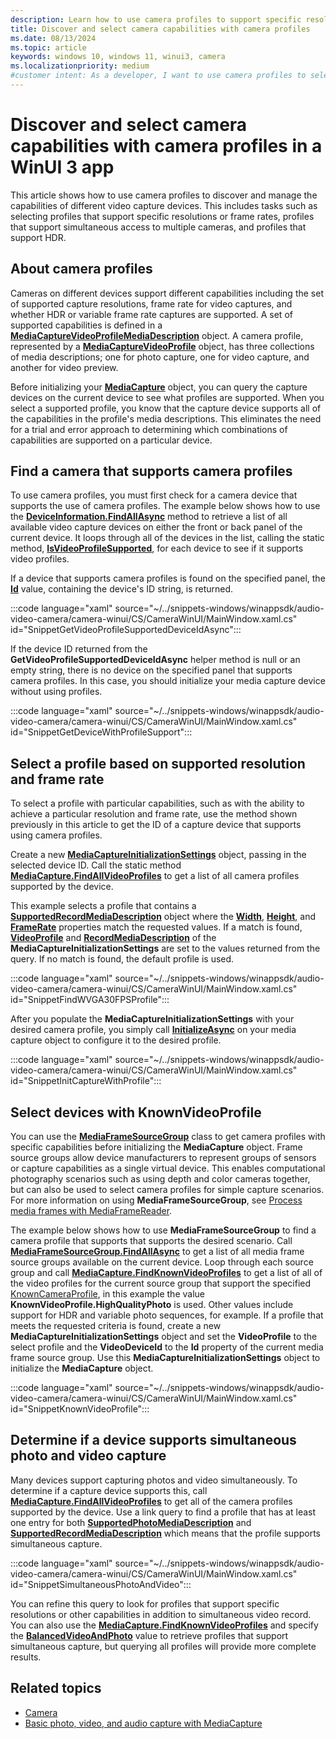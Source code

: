 ```yaml
---
description: Learn how to use camera profiles to support specific resolutions, frame rates, simultaneous access to multiple cameras, and and HDR in a WinUI 3 app.
title: Discover and select camera capabilities with camera profiles
ms.date: 08/13/2024
ms.topic: article
keywords: windows 10, windows 11, winui3, camera
ms.localizationpriority: medium
#customer intent: As a developer, I want to use camera profiles to select camera capabilities with MediaCapture in a Windows app using WinUI 3.
---
```



# Discover and select camera capabilities with camera profiles in a WinUI 3 app

This article shows how to use camera profiles to discover and manage the capabilities of different video capture devices. This includes tasks such as selecting profiles that support specific resolutions or frame rates, profiles that support simultaneous access to multiple cameras, and profiles that support HDR.

## About camera profiles

Cameras on different devices support different capabilities including the set of supported capture resolutions, frame rate for video captures, and whether HDR or variable frame rate captures are supported. A set of supported capabilities is defined in a [**MediaCaptureVideoProfileMediaDescription**](/uwp/api/Windows.Media.Capture.MediaCaptureVideoProfileMediaDescription) object. A camera profile, represented by a [**MediaCaptureVideoProfile**](/uwp/api/Windows.Media.Capture.MediaCaptureVideoProfile) object, has three collections of media descriptions; one for photo capture, one for video capture, and another for video preview.

Before initializing your [**MediaCapture**](/uwp/api/Windows.Media.Capture.MediaCapture) object, you can query the capture devices on the current device to see what profiles are supported. When you select a supported profile, you know that the capture device supports all of the capabilities in the profile's media descriptions. This eliminates the need for a trial and error approach to determining which combinations of capabilities are supported on a particular device.

## Find a camera that supports camera profiles

To use camera profiles, you must first check for a camera device that supports the use of camera profiles. The example below shows how to use the [**DeviceInformation.FindAllAsync**](/uwp/api/windows.devices.enumeration.deviceinformation.findallasync) method to retrieve a list of all available video capture devices on either the front or back panel of the current device. It loops through all of the devices in the list, calling the static method, [**IsVideoProfileSupported**](/uwp/api/windows.media.capture.mediacapture.isvideoprofilesupported), for each device to see if it supports video profiles.

If a device that supports camera profiles is found on the specified panel, the [**Id**](/uwp/api/windows.devices.enumeration.deviceinformation.id) value, containing the device's ID string, is returned.

:::code language="xaml" source="~/../snippets-windows/winappsdk/audio-video-camera/camera-winui/CS/CameraWinUI/MainWindow.xaml.cs" id="SnippetGetVideoProfileSupportedDeviceIdAsync":::

If the device ID returned from the **GetVideoProfileSupportedDeviceIdAsync** helper method is null or an empty string, there is no device on the specified panel that supports camera profiles. In this case, you should initialize your media capture device without using profiles.

:::code language="xaml" source="~/../snippets-windows/winappsdk/audio-video-camera/camera-winui/CS/CameraWinUI/MainWindow.xaml.cs" id="SnippetGetDeviceWithProfileSupport":::

## Select a profile based on supported resolution and frame rate

To select a profile with particular capabilities, such as with the ability to achieve a particular resolution and frame rate, use the method shown previously in this article to get the ID of a capture device that supports using camera profiles.

Create a new [**MediaCaptureInitializationSettings**](/uwp/api/Windows.Media.Capture.MediaCaptureInitializationSettings) object, passing in the selected device ID. Call the static method [**MediaCapture.FindAllVideoProfiles**](/uwp/api/windows.media.capture.mediacapture.findallvideoprofiles) to get a list of all camera profiles supported by the device.

This example selects a profile that contains a [**SupportedRecordMediaDescription**](/uwp/api/windows.media.capture.mediacapturevideoprofile.supportedrecordmediadescription) object where the [**Width**](/uwp/api/windows.media.capture.mediacapturevideoprofilemediadescription.width), [**Height**](/uwp/api/windows.media.capture.mediacapturevideoprofilemediadescription.height), and [**FrameRate**](/uwp/api/windows.media.capture.mediacapturevideoprofilemediadescription.framerate) properties match the requested values. If a match is found, [**VideoProfile**](/uwp/api/windows.media.capture.mediacaptureinitializationsettings.videoprofile) and [**RecordMediaDescription**](/uwp/api/windows.media.capture.mediacaptureinitializationsettings.recordmediadescription) of the **MediaCaptureInitializationSettings** are set to the values returned from the query. If no match is found, the default profile is used.

:::code language="xaml" source="~/../snippets-windows/winappsdk/audio-video-camera/camera-winui/CS/CameraWinUI/MainWindow.xaml.cs" id="SnippetFindWVGA30FPSProfile":::

After you populate the **MediaCaptureInitializationSettings** with your desired camera profile, you simply call [**InitializeAsync**](/uwp/api/windows.media.capture.mediacapture.initializeasync) on your media capture object to configure it to the desired profile.

:::code language="xaml" source="~/../snippets-windows/winappsdk/audio-video-camera/camera-winui/CS/CameraWinUI/MainWindow.xaml.cs" id="SnippetInitCaptureWithProfile":::


## Select devices with KnownVideoProfile

You can use the [**MediaFrameSourceGroup**](/uwp/api/windows.media.capture.frames.mediaframesourcegroup) class to get camera profiles with specific capabilities before initializing the **MediaCapture** object. Frame source groups allow device manufacturers to represent groups of sensors or capture capabilities as a single virtual device. This enables computational photography scenarios such as using depth and color cameras together, but can also be used to select camera profiles for simple capture scenarios. For more information on using **MediaFrameSourceGroup**, see [Process media frames with MediaFrameReader](process-media-frames-with-mediaframereader.md).

The example below shows how to use **MediaFrameSourceGroup** to find a camera profile that supports that supports the desired scenario. Call [**MediaFrameSourceGroup.FindAllAsync**](/uwp/api/windows.media.capture.frames.mediaframesourcegroup.findallasync) to get a list of all media frame source groups available on the current device. Loop through each source group and call [**MediaCapture.FindKnownVideoProfiles**](/uwp/api/windows.media.capture.mediacapture.findknownvideoprofiles) to get a list of all of the video profiles for the current source group that support the specified [KnownCameraProfile](/uwp/api/windows.media.capture.knownvideoprofile), in this example the value **KnownVideoProfile.HighQualityPhoto** is used. Other values include support for HDR and variable photo sequences, for example. If a profile that meets the requested criteria is found, create a new **MediaCaptureInitializationSettings** object and set the **VideoProfile** to the select profile and the **VideoDeviceId** to the **Id** property of the current media frame source group. Use this **MediaCaptureInitializationSettings** object to initialize the **MediaCapture** object.

:::code language="xaml" source="~/../snippets-windows/winappsdk/audio-video-camera/camera-winui/CS/CameraWinUI/MainWindow.xaml.cs" id="SnippetKnownVideoProfile":::


## Determine if a device supports simultaneous photo and video capture

Many devices support capturing photos and video simultaneously. To determine if a capture device supports this, call [**MediaCapture.FindAllVideoProfiles**](/uwp/api/windows.media.capture.mediacapture.findallvideoprofiles) to get all of the camera profiles supported by the device. Use a link query to find a profile that has at least one entry for both [**SupportedPhotoMediaDescription**](/uwp/api/windows.media.capture.mediacapturevideoprofile.supportedphotomediadescription) and [**SupportedRecordMediaDescription**](/uwp/api/windows.media.capture.mediacapturevideoprofile.supportedrecordmediadescription) which means that the profile supports simultaneous capture.

:::code language="xaml" source="~/../snippets-windows/winappsdk/audio-video-camera/camera-winui/CS/CameraWinUI/MainWindow.xaml.cs" id="SnippetSimultaneousPhotoAndVideo":::

You can refine this query to look for profiles that support specific resolutions or other capabilities in addition to simultaneous video record. You can also use the [**MediaCapture.FindKnownVideoProfiles**](/uwp/api/windows.media.capture.mediacapture.findknownvideoprofiles) and specify the [**BalancedVideoAndPhoto**](/uwp/api/Windows.Media.Capture.KnownVideoProfile) value to retrieve profiles that support simultaneous capture, but querying all profiles will provide more complete results.

## Related topics

* [Camera](camera.md)
* [Basic photo, video, and audio capture with MediaCapture](basic-photo-capture.md)